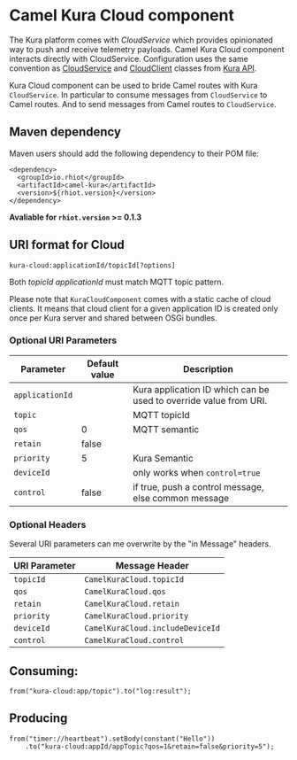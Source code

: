 # Camel Kura Cloud component

The Kura platform comes with *CloudService* which provides opinionated way to push and receive telemetry payloads. Camel Kura Cloud
component interacts directly with CloudService. Configuration uses the same convention as
[CloudService](http://download.eclipse.org/kura/releases/1.3.0/docs/apidocs/org/eclipse/kura/cloud/CloudService.html)
and [CloudClient](http://download.eclipse.org/kura/releases/1.3.0/docs/apidocs/org/eclipse/kura/cloud/CloudClient.html)
classes from [Kura API](http://download.eclipse.org/kura/releases/1.3.0/docs/apidocs/).

Kura Cloud component can be used to bride Camel routes with Kura `CloudService`. In particular to consume messages from
`CloudService` to Camel routes. And to send messages from Camel routes to `CloudService`.

## Maven dependency

Maven users should add the following dependency to their POM file:

    <dependency>
      <groupId>io.rhiot</groupId>
      <artifactId>camel-kura</artifactId>
      <version>${rhiot.version}</version>
    </dependency>

**Avaliable for `rhiot.version` >= 0.1.3**


## URI format for Cloud

    kura-cloud:applicationId/topicId[?options]

Both *topicId* *applicationId* must match MQTT topic pattern.

Please note that `KuraCloudComponent` comes with a static cache of cloud clients. It means that cloud client for a given
application ID is created only once per Kura server and shared between OSGi bundles.


### Optional URI Parameters

| Parameter        | Default value             | Description                 |
|------------------|---------------------------|-----------------------------|
| `applicationId`          |                           | Kura application ID which can be used to override value from URI. |
| `topic`        |                           | MQTT topicId                |
| `qos`            |0                          | MQTT semantic               |
| `retain`         |false                      |                             |
| `priority`       |5                          | Kura Semantic                           |
| `deviceId`|                           | only works when `control=true` |
| `control`        | false                          |  if true, push a control message, else common message                  |


### Optional Headers

Several URI parameters can me overwrite by the "in Message" headers.

| URI Parameter    | Message Header                 | 
|------------------|--------------------------------|
| `topicId`        |`CamelKuraCloud.topicId`        |
| `qos`            |`CamelKuraCloud.qos`            |
| `retain`         |`CamelKuraCloud.retain`         |
| `priority`       |`CamelKuraCloud.priority`       |
| `deviceId`|`CamelKuraCloud.includeDeviceId`|
| `control`        |`CamelKuraCloud.control`        |

## Consuming:

    from("kura-cloud:app/topic").to("log:result");

## Producing

    from("timer://heartbeat").setBody(constant("Hello"))
        .to("kura-cloud:appId/appTopic?qos=1&retain=false&priority=5"); 
